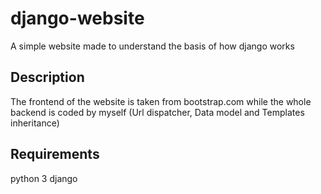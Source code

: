 # django-website
A simple website made to understand the basis of how django works

## Description

The frontend of the website is taken from bootstrap.com while the whole backend is coded by myself (Url  dispatcher, Data model and Templates inheritance)


## Requirements

python 3
django 
